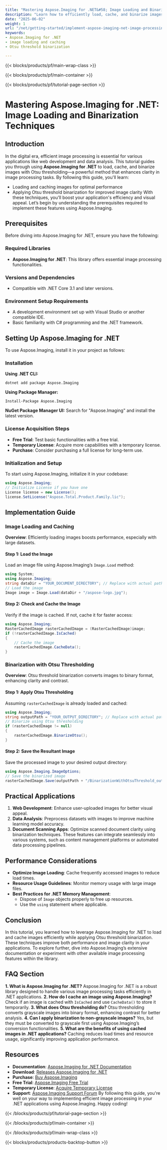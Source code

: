 ```yaml
---
title: "Mastering Aspose.Imaging for .NET&#58; Image Loading and Binarization Techniques"
description: "Learn how to efficiently load, cache, and binarize images using Otsu threshold with Aspose.Imaging for .NET. Enhance your image processing skills today."
date: "2025-06-02"
weight: 1
url: "/net/getting-started/implement-aspose-imaging-net-image-processing/"
keywords:
- Aspose.Imaging for .NET
- image loading and caching
- Otsu threshold binarization

---
```


{{< blocks/products/pf/main-wrap-class >}}

{{< blocks/products/pf/main-container >}}

{{< blocks/products/pf/tutorial-page-section >}}
# Mastering Aspose.Imaging for .NET: Image Loading and Binarization Techniques
## Introduction
In the digital era, efficient image processing is essential for various applications like web development and data analysis. This tutorial guides you through using **Aspose.Imaging for .NET** to load, cache, and binarize images with Otsu thresholding—a powerful method that enhances clarity in image processing tasks.
By following this guide, you'll learn:
- Loading and caching images for optimal performance
- Applying Otsu threshold binarization for improved image clarity
With these techniques, you’ll boost your application's efficiency and visual appeal. Let’s begin by understanding the prerequisites required to implement these features using Aspose.Imaging.
## Prerequisites
Before diving into Aspose.Imaging for .NET, ensure you have the following:
### Required Libraries
- **Aspose.Imaging for .NET**: This library offers essential image processing functionalities.
### Versions and Dependencies
- Compatible with .NET Core 3.1 and later versions.
### Environment Setup Requirements
- A development environment set up with Visual Studio or another compatible IDE.
- Basic familiarity with C# programming and the .NET framework.
## Setting Up Aspose.Imaging for .NET
To use Aspose.Imaging, install it in your project as follows:
### Installation
**Using .NET CLI:**
```
dotnet add package Aspose.Imaging
```
**Using Package Manager:**
```
Install-Package Aspose.Imaging
```
**NuGet Package Manager UI:**
Search for "Aspose.Imaging" and install the latest version.
### License Acquisition Steps
- **Free Trial**: Test basic functionalities with a free trial.
- **Temporary License**: Acquire more capabilities with a temporary license.
- **Purchase**: Consider purchasing a full license for long-term use.
### Initialization and Setup
To start using Aspose.Imaging, initialize it in your codebase:
```csharp
using Aspose.Imaging;
// Initialize License if you have one
License license = new License();
license.SetLicense("Aspose.Total.Product.Family.lic");
```
## Implementation Guide
### Image Loading and Caching
**Overview**: Efficiently loading images boosts performance, especially with large datasets.
#### Step 1: Load the Image
Load an image file using Aspose.Imaging’s `Image.Load` method:
```csharp
using System;
using Aspose.Imaging;
string dataDir = "YOUR_DOCUMENT_DIRECTORY"; // Replace with actual path
// Load the image
Image image = Image.Load(dataDir + "/aspose-logo.jpg");
```
#### Step 2: Check and Cache the Image
Verify if the image is cached. If not, cache it for faster access:
```csharp
using Aspose.Imaging;
RasterCachedImage rasterCachedImage = (RasterCachedImage)image;
if (!rasterCachedImage.IsCached)
{
    // Cache the image
    rasterCachedImage.CacheData();
}
```
### Binarization with Otsu Thresholding
**Overview**: Otsu threshold binarization converts images to binary format, enhancing clarity and contrast.
#### Step 1: Apply Otsu Thresholding
Assuming `rasterCachedImage` is already loaded and cached:
```csharp
using Aspose.Imaging;
string outputPath = "YOUR_OUTPUT_DIRECTORY"; // Replace with actual path
// Binarize using Otsu thresholding
if (rasterCachedImage != null)
{
    rasterCachedImage.BinarizeOtsu();
}
```
#### Step 2: Save the Resultant Image
Save the processed image to your desired output directory:
```csharp
using Aspose.Imaging.ImageOptions;
// Save the binarized image
rasterCachedImage.Save(outputPath + "/BinarizationWithOtsuThreshold_out.jpg");
```
## Practical Applications
1. **Web Development**: Enhance user-uploaded images for better visual appeal.
2. **Data Analysis**: Preprocess datasets with images to improve machine learning model accuracy.
3. **Document Scanning Apps**: Optimize scanned document clarity using binarization techniques.
These features can integrate seamlessly into various systems, such as content management platforms or automated data processing pipelines.
## Performance Considerations
- **Optimize Image Loading**: Cache frequently accessed images to reduce load times.
- **Resource Usage Guidelines**: Monitor memory usage with large image files.
- **Best Practices for .NET Memory Management**:
  - Dispose of `Image` objects properly to free up resources.
  - Use the `using` statement where applicable.
## Conclusion
In this tutorial, you learned how to leverage Aspose.Imaging for .NET to load and cache images efficiently while applying Otsu threshold binarization. These techniques improve both performance and image clarity in your applications.
To explore further, dive into Aspose.Imaging’s extensive documentation or experiment with other available image processing features within the library.
## FAQ Section
**1. What is Aspose.Imaging for .NET?**
Aspose.Imaging for .NET is a robust library designed to handle various image processing tasks efficiently in .NET applications.
**2. How do I cache an image using Aspose.Imaging?**
Check if an image is cached with `IsCached` and use `CacheData()` to store it temporarily.
**3. What does Otsu thresholding do?**
Otsu thresholding converts grayscale images into binary format, enhancing contrast for better analysis.
**4. Can I apply binarization to non-grayscale images?**
Yes, but they must be converted to grayscale first using Aspose.Imaging’s conversion functionalities.
**5. What are the benefits of using cached images in .NET applications?**
Caching reduces load times and resource usage, significantly improving application performance.
## Resources
- **Documentation**: [Aspose.Imaging for .NET Documentation](https://reference.aspose.com/imaging/net/)
- **Download**: [Releases Aspose.Imaging for .NET](https://releases.aspose.com/imaging/net/)
- **Purchase**: [Buy Aspose.Imaging](https://purchase.aspose.com/buy)
- **Free Trial**: [Aspose.Imaging Free Trial](https://releases.aspose.com/imaging/net/)
- **Temporary License**: [Acquire Temporary License](https://purchase.aspose.com/temporary-license/)
- **Support**: [Aspose.Imaging Support Forum](https://forum.aspose.com/c/imaging/10)
By following this guide, you're well on your way to implementing efficient image processing in your .NET applications using Aspose.Imaging. Happy coding!

{{< /blocks/products/pf/tutorial-page-section >}}

{{< /blocks/products/pf/main-container >}}

{{< /blocks/products/pf/main-wrap-class >}}

{{< blocks/products/products-backtop-button >}}